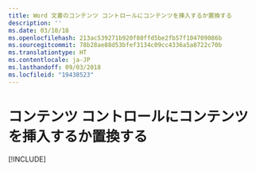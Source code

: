 ```yaml
---
title: Word 文書のコンテンツ コントロールにコンテンツを挿入するか置換する
description: ''
ms.date: 03/10/18
ms.openlocfilehash: 213ac539271b920f80ffd5be2fb57f104709086b
ms.sourcegitcommit: 78b28ae88d53bfef3134c09cc4336a5a8722c70b
ms.translationtype: HT
ms.contentlocale: ja-JP
ms.lasthandoff: 09/03/2018
ms.locfileid: "19438523"
---
```

# <a name="insert-or-replace-content-in-a-content-control"></a>コンテンツ コントロールにコンテンツを挿入するか置換する

[!INCLUDE[](../includes/word-tutorial-content-control.md)]
